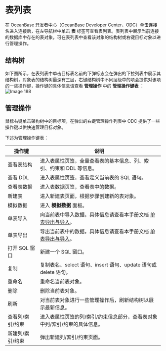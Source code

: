 表列表 
========================

在 OceanBase 开发者中心（OceanBase Developer Center，ODC）单击连接名进入连接后，在左导航栏中单击 **表** 标签可查看表列表。表列表中展示当前连接的数据库中存在的表对象，可在表列表中查看该对象的结构树或右键目标对象以进行管理操作。

结构树 
------------------------

如下图所示，在表列表中单击目标表名前的下弹标志会在弹出的下拉列表中展示其结构树，对象表的结构树最深有三层，右键结构树中不同层级中的项会提供对该项的一些操作键，操作键的具体信息请查看 **管理操作** 中的 **管理操作键表** ：![Image 188](https://help-static-aliyun-doc.aliyuncs.com/assets/img/zh-CN/3754386461/p241374.png)

管理操作 
-------------------------

鼠标右键单击架构树中的目标项，在弹出的右键管理操作列表中 ODC 提供了一些操作键以供快速管理目标对象。

下述为管理操作键表：


|    操作键    |                                       说明                                       |
|-----------|--------------------------------------------------------------------------------|
| 查看表结构     | 进入表属性页签，全量查看表的基本信息、列、索引、约束和 DDL 等信息。                                           |
| 查看 DDL    | 进入表属性页签，查看定义当前表的 SQL 语句。                                                       |
| 查看表数据     | 进入表数据页签，查看表中的数据。                                                               |
| 新建表       | 进入新建表页面，根据步骤创建新的表对象。                                                           |
| 模拟数据      | 进入 **模拟数据** 面板。                                                                |
| 单表导入      | 向当前表中导入数据，具体信息请查看本手册文档 [单表导出与导入](../../6.web-odc-use-tools/1.web-odc-data-export-and-import/4.web-odc-single-table-export-and-import.md)。 |
| 单表导出      | 导出当前表中的数据，具体信息请查看本手册文档 [单表导出与导入](../../6.web-odc-use-tools/1.web-odc-data-export-and-import/4.web-odc-single-table-export-and-import.md)。 |
| 打开 SQL 窗口 | 新建一个 SQL 窗口。                                                                   |
| 复制        | 复制表名、select 语句、insert 语句、update 语句或 delete 语句。                                 |
| 重命名       | 重命名当前表对象。                                                                      |
| 删除        | 删除当前表对象。                                                                       |
| 刷新        | 对当前表对象进行一些管理操作后，刷新结构树以展示最新信息。                                                  |
| 查看列/索引/约束 | 进入表属性页签的列/索引/约束信息部分，查看表对象中列/索引/约束的具体信息。                                        |
| 新建列/索引/约束 | 弹出新建列/索引/约束页面。                                                                 |


